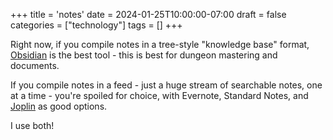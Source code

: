 +++
title = 'notes'
date = 2024-01-25T10:00:00-07:00
draft = false
categories = ["technology"]
tags = []
+++

Right now, if you compile notes in a tree-style "knowledge base" format, [Obsidian](https://obsidian.md/) is the best tool - this is best for dungeon mastering and documents.

If you compile notes in a feed - just a huge stream of searchable notes, one at a time - you're spoiled for choice, with Evernote, Standard Notes, and [Joplin](https://joplinapp.org/) as good options.

I use both!